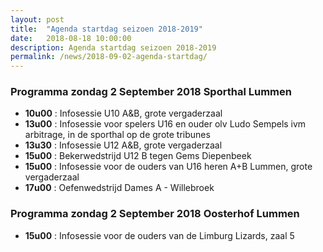 ```yaml
---
layout: post
title:  "Agenda startdag seizoen 2018-2019"
date:   2018-08-18 10:00:00
description: Agenda startdag seizoen 2018-2019
permalink: /news/2018-09-02-agenda-startdag/
---
```


### Programma zondag 2 September 2018 Sporthal Lummen

* **10u00** : Infosessie U10 A&B, grote vergaderzaal
* **13u00** : Infosessie voor spelers U16 en ouder olv Ludo Sempels ivm arbitrage, in de sporthal op de grote tribunes
* **13u30** : Infosessie U12 A&B, grote vergaderzaal
* **15u00** : Bekerwedstrijd U12 B tegen Gems Diepenbeek
* **15u00** : Infosessie voor de ouders van U16 heren A+B Lummen, grote vergaderzaal
* **17u00** : Oefenwedstrijd Dames A - Willebroek

### Programma zondag 2 September 2018 Oosterhof Lummen

* **15u00** : Infosessie voor de ouders van de Limburg Lizards, zaal 5